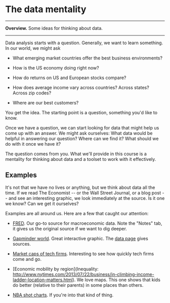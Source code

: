 # The data mentality


---
**Overview.** Some ideas for thinking about data.

---


Data analysis starts with a question.  Generally, we want to learn something.  In our world, we might ask

* What emerging market countries offer the best business environments?

* How is the US economy doing right now?

* How do returns on US and European stocks compare?

* How does average income vary across countries?  Across states?  Across zip codes?

* Where are our best customers?

You get the idea.  The starting point is a question, something you'd like to know.

Once we have a question, we can start looking for data that might help us come up with an answer. We might ask ourselves:  What data would be helpful in answering our question?  Where can we find it?  What should we do with it once we have it?

The question comes from you.  What we'll provide in this course is a mentality for thinking about data and a toolset to work with it effectively.


## Examples

It's not that we have no lives or anything, but we think about data all the time.  If we read The Economist -- or the Wall Street Journal, or a blog post -- and see an interesting graphic, we look immediately at the source.  Is it one we know?  Can we get it ourselves?

Examples are all around us.  Here are a few that caught our attention:

* [FRED](https://research.stlouisfed.org/fred2/series/GDP).  Our go-to source for macroeconomic data.  Note the "Notes" tab, it gives us the original source if we want to dig deeper.

* [Gapminder world](http://www.gapminder.org/world/).  Great interactive graphic.  The [data page](http://www.gapminder.org/data/) gives sources.

* [Market caps of tech firms](http://www.economist.com/techfirms).  Interesting to see how quickly tech firms come and go.

* [Economic mobility by region](Inequality:  http://www.nytimes.com/2013/07/22/business/in-climbing-income-ladder-location-matters.html).  We love maps.  This one shows that kids do better (relative to their parents) in some places than others.

* [NBA shot charts](http://savvastjortjoglou.com/nba-shot-sharts.html).  If you're into that kind of thing.


